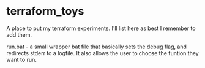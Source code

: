 # terraform_toys
A place to put my terraform experiments. I'll list here as best I remember to add them.

run.bat - a small wrapper bat file that basically sets the debug flag, and redirects stderr to a logfile.  It also allows the user to choose the funtion they want to run.
